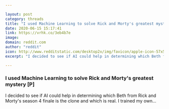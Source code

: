 ```yaml
---

layout: post
category: threads
title: "I used Machine Learning to solve Rick and Morty's greatest mystery [P]"
date: 2020-06-15 15:17:41
link: https://vrhk.co/3eb4b7e
image: 
domain: reddit.com
author: "reddit"
icon: http://www.redditstatic.com/desktop2x/img/favicon/apple-icon-57x57.png
excerpt: "I decided to see if AI could help in determining which Beth from Rick and Morty's season 4 finale is the clone and which is real. I trained my own..."

---
```


### I used Machine Learning to solve Rick and Morty's greatest mystery [P]

I decided to see if AI could help in determining which Beth from Rick and Morty's season 4 finale is the clone and which is real. I trained my own...